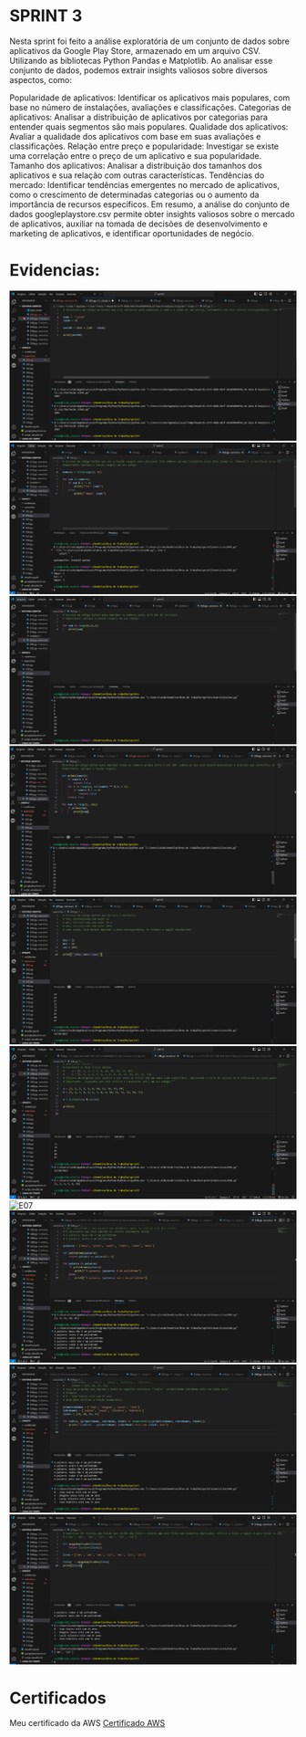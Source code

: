 # SPRINT 3 
Nesta sprint  foi feito a análise exploratória de um conjunto de dados sobre aplicativos da Google Play Store, armazenado em um arquivo CSV. Utilizando as bibliotecas Python Pandas e Matplotlib. Ao analisar esse conjunto de dados, podemos extrair insights valiosos sobre diversos aspectos, como:

Popularidade de aplicativos: Identificar os aplicativos mais populares, com base no número de instalações, avaliações e classificações.
Categorias de aplicativos: Analisar a distribuição de aplicativos por categorias para entender quais segmentos são mais populares.
Qualidade dos aplicativos: Avaliar a qualidade dos aplicativos com base em suas avaliações e classificações.
Relação entre preço e popularidade: Investigar se existe uma correlação entre o preço de um aplicativo e sua popularidade.
Tamanho dos aplicativos: Analisar a distribuição dos tamanhos dos aplicativos e sua relação com outras características.
Tendências do mercado: Identificar tendências emergentes no mercado de aplicativos, como o crescimento de determinadas categorias ou o aumento da importância de recursos específicos. Em resumo, a análise do conjunto de dados googleplaystore.csv permite obter insights valiosos sobre o mercado de aplicativos, auxiliar na tomada de decisões de desenvolvimento e marketing de aplicativos, e identificar oportunidades de negócio.

# Evidencias:
![E01](EVIDENCIAS/E01.png)
![E02](EVIDENCIAS/E02.png)
![E03](EVIDENCIAS/E03.png)
![E04](EVIDENCIAS/E04.png)
![E05](EVIDENCIAS/E05.png)
![E06](EVIDENCIAS/E06.png)
![E07](EVIDENCIAS/Eg07.png)
![E08](EVIDENCIAS/E08.png)
![E09](EVIDENCIAS/E09.png)
![E10](EVIDENCIAS/E10.png)





# Certificados
Meu certificado da AWS
[Certificado AWS](/CERTIFICADOS/CERTIFICADO_AWS_LEIDE.png)

